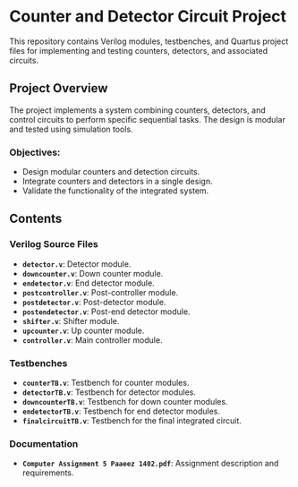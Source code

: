 
# Counter and Detector Circuit Project

This repository contains Verilog modules, testbenches, and Quartus project files for implementing and testing counters, detectors, and associated circuits.

## Project Overview

The project implements a system combining counters, detectors, and control circuits to perform specific sequential tasks. The design is modular and tested using simulation tools.

### Objectives:
- Design modular counters and detection circuits.
- Integrate counters and detectors in a single design.
- Validate the functionality of the integrated system.

## Contents

### Verilog Source Files
- **`detector.v`**: Detector module.
- **`downcounter.v`**: Down counter module.
- **`endetector.v`**: End detector module.
- **`postcontroller.v`**: Post-controller module.
- **`postdetector.v`**: Post-detector module.
- **`postendetector.v`**: Post-end detector module.
- **`shifter.v`**: Shifter module.
- **`upcounter.v`**: Up counter module.
- **`controller.v`**: Main controller module.

### Testbenches
- **`counterTB.v`**: Testbench for counter modules.
- **`detectorTB.v`**: Testbench for detector modules.
- **`downcounterTB.v`**: Testbench for down counter modules.
- **`endetectorTB.v`**: Testbench for end detector modules.
- **`finalcircuitTB.v`**: Testbench for the final integrated circuit.

### Documentation
- **`Computer Assignment 5 Paaeez 1402.pdf`**: Assignment description and requirements.

